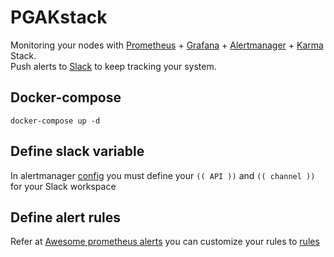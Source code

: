 # PGAKstack

Monitoring your nodes with [Prometheus](prometheus.io) + [Grafana](grafana.org) + [Alertmanager](https://prometheus.io/docs/alerting/latest/alertmanager/) + [Karma](https://karma-dashboard.io/) Stack.<br>
Push alerts to [Slack](https://slack.com/) to keep tracking your system.

## Docker-compose

```
docker-compose up -d
```

## Define slack variable
In alertmanager [config](conf/alertmanager/config.yml) you must define your `(( API ))` and `(( channel ))` for your Slack workspace

## Define alert rules
Refer at [Awesome prometheus alerts](https://awesome-prometheus-alerts.grep.to/) you can customize your rules to [rules](/conf/prometheus/rules.yml)
